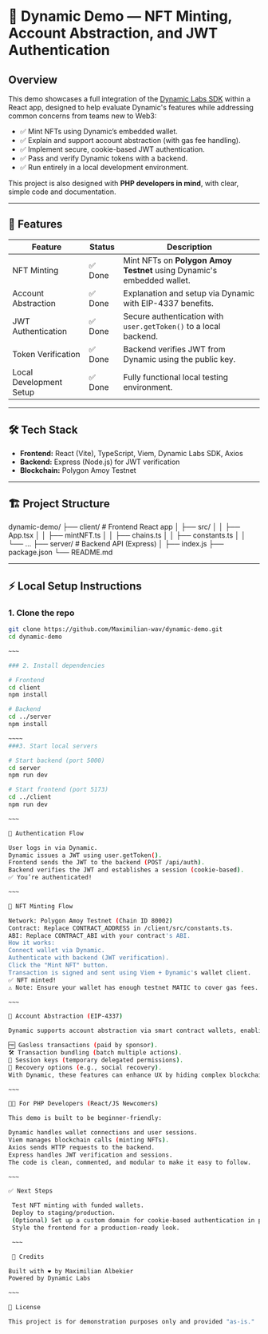 # 🧩 Dynamic Demo — NFT Minting, Account Abstraction, and JWT Authentication

## Overview

This demo showcases a full integration of the [Dynamic Labs SDK](https://docs.dynamic.xyz/) within a React app, designed to help evaluate Dynamic's features while addressing common concerns from teams new to Web3:

- ✅ Mint NFTs using Dynamic’s embedded wallet.
- ✅ Explain and support account abstraction (with gas fee handling).
- ✅ Implement secure, cookie-based JWT authentication.
- ✅ Pass and verify Dynamic tokens with a backend.
- ✅ Run entirely in a local development environment.

This project is also designed with **PHP developers in mind**, with clear, simple code and documentation.

---

## 🚀 Features

| Feature                  | Status  | Description                                                             |
|--------------------------|---------|-------------------------------------------------------------------------|
| NFT Minting             | ✅ Done | Mint NFTs on **Polygon Amoy Testnet** using Dynamic's embedded wallet.  |
| Account Abstraction     | ✅ Done | Explanation and setup via Dynamic with EIP-4337 benefits.               |
| JWT Authentication      | ✅ Done | Secure authentication with `user.getToken()` to a local backend.        |
| Token Verification      | ✅ Done | Backend verifies JWT from Dynamic using the public key.                 |
| Local Development Setup | ✅ Done | Fully functional local testing environment.                             |

---

## 🛠️ Tech Stack

- **Frontend:** React (Vite), TypeScript, Viem, Dynamic Labs SDK, Axios
- **Backend:** Express (Node.js) for JWT verification
- **Blockchain:** Polygon Amoy Testnet

---

## 🏗️ Project Structure

dynamic-demo/ ├── client/ # Frontend React app │ ├── src/ │ │ ├── App.tsx │ │ ├── mintNFT.ts │ │ ├── chains.ts │ │ ├── constants.ts │ │ └── ... ├── server/ # Backend API (Express) │ ├── index.js ├── package.json └── README.md


---

## ⚡ Local Setup Instructions

### 1. Clone the repo
```bash
git clone https://github.com/Maximilian-wav/dynamic-demo.git
cd dynamic-demo

~~~

### 2. Install dependencies

# Frontend
cd client
npm install

# Backend
cd ../server
npm install

~~~~
###3. Start local servers 

# Start backend (port 5000)
cd server
npm run dev

# Start frontend (port 5173)
cd ../client
npm run dev

~~~

🔑 Authentication Flow

User logs in via Dynamic.
Dynamic issues a JWT using user.getToken().
Frontend sends the JWT to the backend (POST /api/auth).
Backend verifies the JWT and establishes a session (cookie-based).
✅ You’re authenticated!

~~~

🎨 NFT Minting Flow

Network: Polygon Amoy Testnet (Chain ID 80002)
Contract: Replace CONTRACT_ADDRESS in /client/src/constants.ts.
ABI: Replace CONTRACT_ABI with your contract's ABI.
How it works:
Connect wallet via Dynamic.
Authenticate with backend (JWT verification).
Click the "Mint NFT" button.
Transaction is signed and sent using Viem + Dynamic's wallet client.
✅ NFT minted!
⚠️ Note: Ensure your wallet has enough testnet MATIC to cover gas fees.

~~~

🧠 Account Abstraction (EIP-4337)

Dynamic supports account abstraction via smart contract wallets, enabling:

🆓 Gasless transactions (paid by sponsor).
🛠️ Transaction bundling (batch multiple actions).
🔑 Session keys (temporary delegated permissions).
🔄 Recovery options (e.g., social recovery).
With Dynamic, these features can enhance UX by hiding complex blockchain operations from users who may not be familiar with gas, private keys, or wallets.

~~~

🧑‍💻 For PHP Developers (React/JS Newcomers)

This demo is built to be beginner-friendly:

Dynamic handles wallet connections and user sessions.
Viem manages blockchain calls (minting NFTs).
Axios sends HTTP requests to the backend.
Express handles JWT verification and sessions.
The code is clean, commented, and modular to make it easy to follow.

~~~

✅ Next Steps

 Test NFT minting with funded wallets.
 Deploy to staging/production.
 (Optional) Set up a custom domain for cookie-based authentication in production via Dynamic’s hostname feature.
 Style the frontend for a production-ready look.

 ~~~

 🙌 Credits

Built with ❤️ by Maximilian Albekier
Powered by Dynamic Labs

~~~

📝 License

This project is for demonstration purposes only and provided "as-is."

